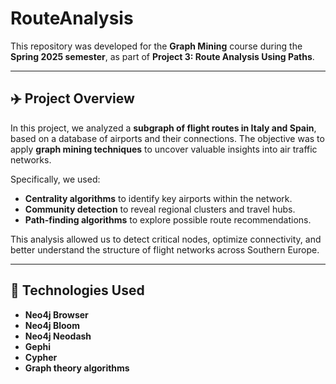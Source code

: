 # RouteAnalysis

This repository was developed for the **Graph Mining** course during the **Spring 2025 semester**, as part of **Project 3: Route Analysis Using Paths**.

---

## ✈️ Project Overview

In this project, we analyzed a **subgraph of flight routes in Italy and Spain**, based on a database of airports and their connections. The objective was to apply **graph mining techniques** to uncover valuable insights into air traffic networks.

Specifically, we used:

- **Centrality algorithms** to identify key airports within the network.
- **Community detection** to reveal regional clusters and travel hubs.
- **Path-finding algorithms** to explore possible route recommendations.

This analysis allowed us to detect critical nodes, optimize connectivity, and better understand the structure of flight networks across Southern Europe.

---

## 🔧 Technologies Used

- **Neo4j Browser**
- **Neo4j Bloom**
- **Neo4j Neodash**
- **Gephi**
- **Cypher**
- **Graph theory algorithms**

